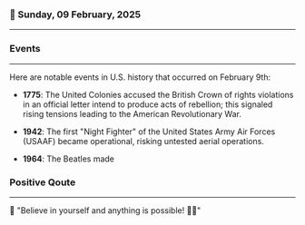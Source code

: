 ### 📅 Sunday, 09 February, 2025
------
### Events
------
Here are notable events in U.S. history that occurred on February 9th:

- **1775**: The United Colonies accused the British Crown of rights violations in an official letter intend to produce acts of rebellion; this signaled rising tensions leading to the American Revolutionary War.
  
- **1942**: The first "Night Fighter" of the United States Army Air Forces (USAAF) became operational, risking untested aerial operations.
  
- **1964**: The Beatles made
### Positive Qoute
------
🌟 "Believe in yourself and anything is possible! 💪✨"
